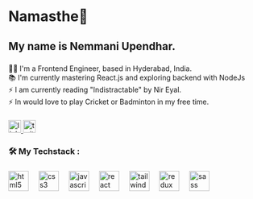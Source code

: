 <h1 align="left">Namasthe👋</h1>

###

<h2 align="left">My name is Nemmani Upendhar.</h2>

###

<p align="left"> 👩‍💻 I'm a Frontend Engineer, based in Hyderabad, India.
  <br> 📚 I'm currently mastering React.js and exploring backend with NodeJs 
  <br>⚡ I am currently reading "Indistractable" by Nir Eyal.
  <br>⚡ In would love to play Cricket or Badminton in my free time.
</p>

###

<div align="left">
  <a href="https://www.linkedin.com/in/upendharnemmani" target="_blank">
    <img src="https://img.shields.io/static/v1?message=LinkedIn&logo=linkedin&label=&color=0077B5&logoColor=white&labelColor=&style=for-the-badge" height="25" alt="linkedin logo"  />
  </a>
  <a href="https://peerlist.io/upendhar10" target="_blank">
    <img src="https://img.shields.io/static/v1?message=peerlist&logo=peerlist&label=&color=lightgreen&logoColor=white&labelColor=&style=for-the-badge" height="25" alt="twitter logo"  />
  </a>
</div>

###

<h3 align="left">🛠 My Techstack : </h3>

###

<div align="left">
  <img src="https://skillicons.dev/icons?i=html" height="40" alt="html5 logo"  />
  <img width="12" />
  <img src="https://skillicons.dev/icons?i=css" height="40" alt="css3 logo"  />
  <img width="12" />
  <img src="https://skillicons.dev/icons?i=js" height="40" alt="javascript logo"  />
  <img width="12" />
  <img src="https://skillicons.dev/icons?i=react" height="40" alt="react logo"  />
  <img width="12" />
  <img src="https://skillicons.dev/icons?i=tailwind" height="40" alt="tailwindcss logo"  />
  <img width="12" />
  <img src="https://skillicons.dev/icons?i=redux" height="40" alt="redux logo"  />
  <img width="12" />
  <img src="https://skillicons.dev/icons?i=sass" height="40" alt="sass logo"  />
  <img width="12" />
</div>

###
